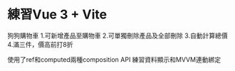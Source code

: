 # 練習Vue 3 + Vite
狗狗購物車
1.可新增產品至購物車
2.可單獨刪除產品及全部刪除
3.自動計算總價
4.滿三件，價高前打8折

使用了ref和computed兩種composition API
練習資料顯示和MVVM連動綁定
